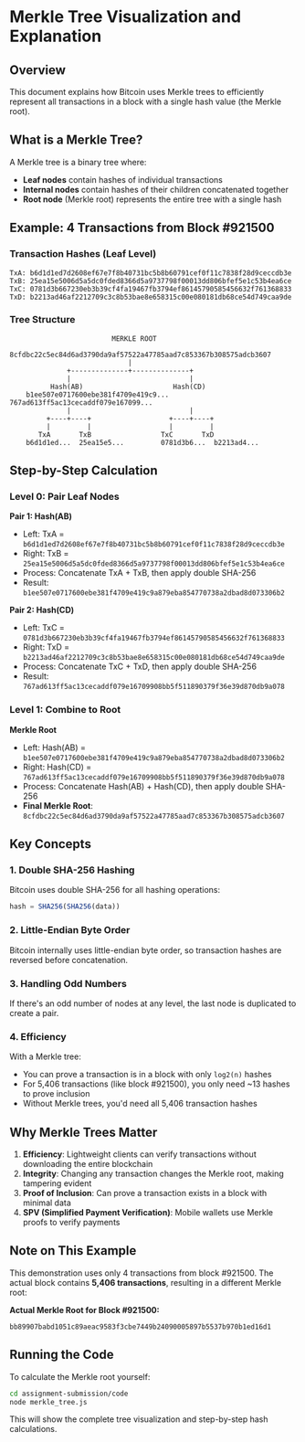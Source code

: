 # Merkle Tree Visualization and Explanation

## Overview
This document explains how Bitcoin uses Merkle trees to efficiently represent all transactions in a block with a single hash value (the Merkle root).

## What is a Merkle Tree?

A Merkle tree is a binary tree where:
- **Leaf nodes** contain hashes of individual transactions
- **Internal nodes** contain hashes of their children concatenated together
- **Root node** (Merkle root) represents the entire tree with a single hash

## Example: 4 Transactions from Block #921500

### Transaction Hashes (Leaf Level)

```
TxA: b6d1d1ed7d2608ef67e7f8b40731bc5b8b60791cef0f11c7838f28d9ceccdb3e
TxB: 25ea15e5006d5a5dc0fded8366d5a9737798f00013dd806bfef5e1c53b4ea6ce
TxC: 0781d3b667230eb3b39cf4fa19467fb3794ef86145790585456632f761368833
TxD: b2213ad46af2212709c3c8b53bae8e658315c00e080181db68ce54d749caa9de
```

### Tree Structure

```
                         MERKLE ROOT
                 8cfdbc22c5ec84d6ad3790da9af57522a47785aad7c853367b308575adcb3607
                             |
              +--------------+--------------+
              |                             |
          Hash(AB)                      Hash(CD)
    b1ee507e0717600ebe381f4709e419c9...      767ad613ff5ac13cecaddf079e167099...
              |                             |
         +----+----+                   +----+----+
         |         |                   |         |
       TxA       TxB                 TxC       TxD
    b6d1d1ed...  25ea15e5...         0781d3b6...  b2213ad4...
```

## Step-by-Step Calculation

### Level 0: Pair Leaf Nodes

**Pair 1: Hash(AB)**
- Left: TxA = `b6d1d1ed7d2608ef67e7f8b40731bc5b8b60791cef0f11c7838f28d9ceccdb3e`
- Right: TxB = `25ea15e5006d5a5dc0fded8366d5a9737798f00013dd806bfef5e1c53b4ea6ce`
- Process: Concatenate TxA + TxB, then apply double SHA-256
- Result: `b1ee507e0717600ebe381f4709e419c9a879eba854770738a2dbad8d073306b2`

**Pair 2: Hash(CD)**
- Left: TxC = `0781d3b667230eb3b39cf4fa19467fb3794ef86145790585456632f761368833`
- Right: TxD = `b2213ad46af2212709c3c8b53bae8e658315c00e080181db68ce54d749caa9de`
- Process: Concatenate TxC + TxD, then apply double SHA-256
- Result: `767ad613ff5ac13cecaddf079e16709908bb5f511890379f36e39d870db9a078`

### Level 1: Combine to Root

**Merkle Root**
- Left: Hash(AB) = `b1ee507e0717600ebe381f4709e419c9a879eba854770738a2dbad8d073306b2`
- Right: Hash(CD) = `767ad613ff5ac13cecaddf079e16709908bb5f511890379f36e39d870db9a078`
- Process: Concatenate Hash(AB) + Hash(CD), then apply double SHA-256
- **Final Merkle Root**: `8cfdbc22c5ec84d6ad3790da9af57522a47785aad7c853367b308575adcb3607`

## Key Concepts

### 1. Double SHA-256 Hashing
Bitcoin uses double SHA-256 for all hashing operations:
```javascript
hash = SHA256(SHA256(data))
```

### 2. Little-Endian Byte Order
Bitcoin internally uses little-endian byte order, so transaction hashes are reversed before concatenation.

### 3. Handling Odd Numbers
If there's an odd number of nodes at any level, the last node is duplicated to create a pair.

### 4. Efficiency
With a Merkle tree:
- You can prove a transaction is in a block with only `log2(n)` hashes
- For 5,406 transactions (like block #921500), you only need ~13 hashes to prove inclusion
- Without Merkle trees, you'd need all 5,406 transaction hashes

## Why Merkle Trees Matter

1. **Efficiency**: Lightweight clients can verify transactions without downloading the entire blockchain
2. **Integrity**: Changing any transaction changes the Merkle root, making tampering evident
3. **Proof of Inclusion**: Can prove a transaction exists in a block with minimal data
4. **SPV (Simplified Payment Verification)**: Mobile wallets use Merkle proofs to verify payments

## Note on This Example

This demonstration uses only 4 transactions from block #921500. The actual block contains **5,406 transactions**, resulting in a different Merkle root:

**Actual Merkle Root for Block #921500:**
```
bb89907babd1051c89aeac9583f3cbe7449b24090005897b5537b970b1ed16d1
```

## Running the Code

To calculate the Merkle root yourself:

```bash
cd assignment-submission/code
node merkle_tree.js
```

This will show the complete tree visualization and step-by-step hash calculations.
